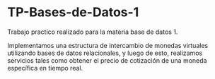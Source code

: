 # TP-Bases-de-Datos-1

Trabajo practico realizado para la materia base de datos 1.

Implementamos una estructura de intercambio de monedas virtuales utilizando bases de datos relacionales, y luego de esto, realizamos servicios tales como obtener el precio de cotización de una moneda específica en tiempo real.
